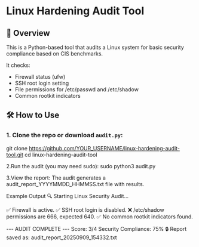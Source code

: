 # Linux Hardening Audit Tool

## 🔐 Overview
This is a Python-based tool that audits a Linux system for basic security compliance based on CIS benchmarks.

It checks:
- Firewall status (ufw)
- SSH root login setting
- File permissions for /etc/passwd and /etc/shadow
- Common rootkit indicators

## 🛠️ How to Use

### 1. Clone the repo or download `audit.py`:
git clone https://github.com/YOUR_USERNAME/linux-hardening-audit-tool.git
cd linux-hardening-audit-tool

2.Run the audit (you may need sudo):
sudo python3 audit.py

3.View the report:
The audit generates a audit_report_YYYYMMDD_HHMMSS.txt file with results.

Example Output
🔍 Starting Linux Security Audit...

✅ Firewall is active.
✅ SSH root login is disabled.
❌ /etc/shadow permissions are 666, expected 640.
✅ No common rootkit indicators found.

--- AUDIT COMPLETE ---
Score: 3/4
Security Compliance: 75%
🔒 Report saved as: audit_report_20250909_154332.txt


